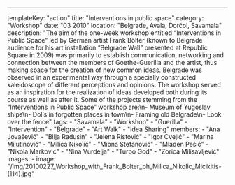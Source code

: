 ---
  templateKey: "action"
  title: "Interventions in public space"
  category: "Workshop"
  date: "03 2010"
  location: "Belgrade, Avala, Dorćol, Savamala"
  description: "The aim of the one-week workshop entitled “Interventions in Public Space” led by German artist Frank Bölter (known to Belgrade audience for his art installation “Belgrade Wall” presented at Republic Square in 2009) was primarily to establish communication, networking and connection between the members of Goethe-Guerilla and the artist, thus making space for the creation of new common ideas. Belgrade was observed in an experimental way through a specially constructed kaleidoscope of different perceptions and opinions. The workshop served as an inspiration for the realization of ideas developed both during its course as well as after it. Some of the projects stemming from the “Interventions in Public Space” workshop are:\n- Museum of Yugoslav ships\n- Dolls in forgotten places in town\n- Framing old Belgrade\n- Look over the fence"
  tags: 
    - "Savamala"
    - "Workshop"
    - "Guerilla"
    - "Intervention"
    - "Belgrade"
    - "Art Walk"
    - "Idea Sharing"
  members: 
    - "Ana Jovašević"
    - "Bilja Radusin"
    - "Jelena Ristović"
    - "Igor Cvejić"
    - "Marina Milutinović"
    - "Milica Nikolić"
    - "Miona Stefanović"
    - "Mladen Pešić"
    - "Nikola Marković"
    - "Nina Vurdelja"
    - "Turbo God"
    - "Zorica Milisavljević"
  images: 
    - 
      image: "/img/20100227_Workshop_with_Frank_Bolter_ph_Milica_Nikolic_Micikitis-(114).jpg"

